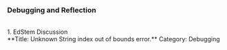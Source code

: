 ### Debugging and Reflection
<br/>
1. EdStem Discussion
<br/>
**Title: Unknown String index out of bounds error.**
Category: Debugging
